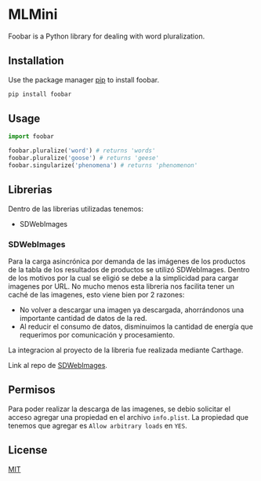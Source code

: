 # MLMini

Foobar is a Python library for dealing with word pluralization.

## Installation

Use the package manager [pip](https://pip.pypa.io/en/stable/) to install foobar.

```bash
pip install foobar
```

## Usage

```python
import foobar

foobar.pluralize('word') # returns 'words'
foobar.pluralize('goose') # returns 'geese'
foobar.singularize('phenomena') # returns 'phenomenon'
```

## Librerias
Dentro de las librerias utilizadas tenemos:

- SDWebImages

### SDWebImages
Para la carga asincrónica por demanda de las imágenes de los productos de la tabla de los resultados de productos se utilizó SDWebImages.
Dentro de los motivos por la cual se eligió se debe a la simplicidad para cargar imagenes por URL. No mucho menos esta libreria nos facilita tener un caché de las imagenes, esto viene bien por 2 razones:
- No volver a descargar una imagen ya descargada, ahorrándonos una importante cantidad de datos de la red. 
- Al reducir el consumo de datos, disminuimos la cantidad de energía que requerimos por comunicación y procesamiento.

La integracion al proyecto de la libreria fue realizada mediante Carthage.

Link al repo de [SDWebImages](https://github.com/SDWebImage/SDWebImage).

## Permisos
Para poder realizar la descarga de las imagenes, se debio solicitar el acceso agregar una propiedad en el archivo `info.plist`. 
La propiedad que tenemos que agregar es  `Allow arbitrary loads` en `YES`.


## License
[MIT](https://choosealicense.com/licenses/mit/)
